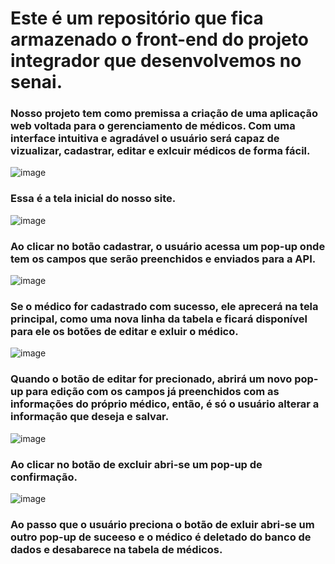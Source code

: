 <h1>Este é um repositório que fica armazenado o front-end do projeto integrador que desenvolvemos no senai.</h1>

<h3>Nosso projeto tem como premissa a criação de uma aplicação web voltada para o gerenciamento de médicos. Com uma interface intuitiva e agradável o usuário será capaz de vizualizar, cadastrar, editar e exlcuir médicos de forma fácil.</h3>


![image](https://github.com/user-attachments/assets/4604daa6-1100-44e5-aa46-f3d78705b8d8)
<h3>Essa é a tela inicial do nosso site.</h3>

![image](https://github.com/user-attachments/assets/80cfeac7-15ac-46fe-a232-7af31c0fa55b)
<h3>Ao clicar no botão cadastrar, o usuário acessa um pop-up onde tem os campos que serão preenchidos e enviados para a API.</h3>

![image](https://github.com/user-attachments/assets/e3c75151-7635-4ad1-8ed2-0b1c340a2138)
<h3>Se o médico for cadastrado com sucesso, ele aprecerá na tela principal, como uma nova linha da tabela e ficará disponível para ele os botões de editar e exluir o médico.</h3>

![image](https://github.com/user-attachments/assets/19fbd40b-efe7-4de5-9e79-fb5f2da0e3a2)
<h3>Quando o botão de editar for precionado, abrirá um novo pop-up para edição com os campos já preenchidos com as informações do próprio médico, então, é só o usuário alterar a informação que deseja e salvar.</h3>

![image](https://github.com/user-attachments/assets/6fafe77b-7c0e-4496-abc1-9e675ae366f9)
<h3>Ao clicar no botão de excluir abri-se um pop-up de confirmação.</h3>

![image](https://github.com/user-attachments/assets/0330ff10-b1a4-4724-be43-338a6b42ec11)
<h3>Ao passo que o usuário preciona o botão de exluir abri-se um outro pop-up de suceeso e o médico é deletado do banco de dados e desabarece na tabela de médicos.</h3>





